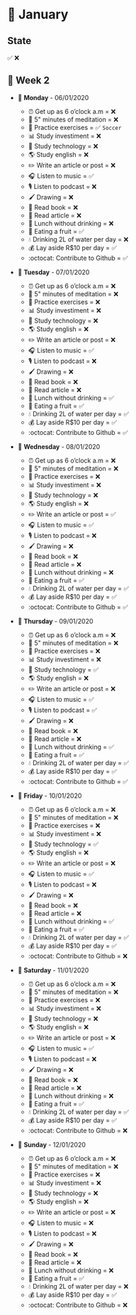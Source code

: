 # 📅 January

## State 
✅ ❌

## 📌 Week 2
  
- 🚩 **Monday** - 06/01/2020
  - ⏰ Get up as 6 o’clock a.m = ❌
  - 🙏 5" minutes of meditation = ❌
  - 💪 Practice exercises = ✅ `Soccer`
  - 📊 Study investiment = ❌
  - 📱 Study technology = ❌
  - 🌎 Study english = ❌
  - ✏️ Write an article or post = ❌
  - 🎧 Listen to music = ✅
  - 🎙 Listen to podcast = ❌
  - 🖌 Drawing = ❌
  - 📕 Read book = ❌
  - 📃 Read article = ❌
  - 🍕 Lunch without drinking = ❌
  - 🍎 Eating a fruit = ✅
  - 💧 Drinking 2L of water per day = ❌
  - 💰 Lay aside R$10 per day = ✅
  - :octocat: Contribute to Github = ✅
  
- 🚩 **Tuesday** - 07/01/2020
  - ⏰ Get up as 6 o’clock a.m = ❌
  - 🙏 5" minutes of meditation = ❌
  - 💪 Practice exercises = ❌
  - 📊 Study investiment = ❌
  - 📱 Study technology = ❌
  - 🌎 Study english = ❌
  - ✏️ Write an article or post = ❌
  - 🎧 Listen to music = ✅
  - 🎙 Listen to podcast = ❌
  - 🖌 Drawing = ❌
  - 📕 Read book = ❌
  - 📃 Read article = ❌
  - 🍕 Lunch without drinking = ✅
  - 🍎 Eating a fruit = ✅
  - 💧 Drinking 2L of water per day = ✅
  - 💰 Lay aside R$10 per day = ✅
  - :octocat: Contribute to Github = ✅
  
- 🚩 **Wednesday** - 08/01/2020
  - ⏰ Get up as 6 o’clock a.m = ❌
  - 🙏 5" minutes of meditation = ❌
  - 💪 Practice exercises = ❌
  - 📊 Study investiment = ❌
  - 📱 Study technology = ❌
  - 🌎 Study english = ❌
  - ✏️ Write an article or post = ✅
  - 🎧 Listen to music = ✅
  - 🎙 Listen to podcast = ❌
  - 🖌 Drawing = ❌
  - 📕 Read book = ❌
  - 📃 Read article = ❌
  - 🍕 Lunch without drinking = ❌
  - 🍎 Eating a fruit = ✅
  - 💧 Drinking 2L of water per day = ✅
  - 💰 Lay aside R$10 per day = ✅
  - :octocat: Contribute to Github = ✅
  
- 🚩 **Thursday** - 09/01/2020
  - ⏰ Get up as 6 o’clock a.m = ❌
  - 🙏 5" minutes of meditation = ❌
  - 💪 Practice exercises = ❌
  - 📊 Study investiment = ❌
  - 📱 Study technology = ✅
  - 🌎 Study english = ❌
  - ✏️ Write an article or post = ❌
  - 🎧 Listen to music = ✅
  - 🎙 Listen to podcast = ✅ 
  - 🖌 Drawing = ❌
  - 📕 Read book = ❌
  - 📃 Read article = ❌
  - 🍕 Lunch without drinking = ✅
  - 🍎 Eating a fruit = ✅
  - 💧 Drinking 2L of water per day = ✅
  - 💰 Lay aside R$10 per day = ✅
  - :octocat: Contribute to Github = ✅
  
- 🚩 **Friday** - 10/01/2020
  - ⏰ Get up as 6 o’clock a.m = ❌
  - 🙏 5" minutes of meditation = ❌
  - 💪 Practice exercises = ❌
  - 📊 Study investiment = ❌
  - 📱 Study technology = ✅
  - 🌎 Study english = ❌
  - ✏️ Write an article or post = ❌
  - 🎧 Listen to music = ✅
  - 🎙 Listen to podcast = ❌ 
  - 🖌 Drawing = ❌
  - 📕 Read book = ❌
  - 📃 Read article = ❌
  - 🍕 Lunch without drinking = ✅
  - 🍎 Eating a fruit = ✅
  - 💧 Drinking 2L of water per day = ✅
  - 💰 Lay aside R$10 per day = ✅
  - :octocat: Contribute to Github = ❌
  
- 🚩 **Saturday** - 11/01/2020
  - ⏰ Get up as 6 o’clock a.m = ❌
  - 🙏 5" minutes of meditation = ❌
  - 💪 Practice exercises = ❌
  - 📊 Study investiment = ❌
  - 📱 Study technology = ❌
  - 🌎 Study english = ❌
  - ✏️ Write an article or post = ❌
  - 🎧 Listen to music = ✅
  - 🎙 Listen to podcast = ❌
  - 🖌 Drawing = ❌
  - 📕 Read book = ❌
  - 📃 Read article = ❌
  - 🍕 Lunch without drinking = ❌
  - 🍎 Eating a fruit = ✅
  - 💧 Drinking 2L of water per day = ✅
  - 💰 Lay aside R$10 per day = ✅
  - :octocat: Contribute to Github = ❌
  
- 🚩 **Sunday** - 12/01/2020
  - ⏰ Get up as 6 o’clock a.m = ❌
  - 🙏 5" minutes of meditation = ❌
  - 💪 Practice exercises = ❌
  - 📊 Study investiment = ❌
  - 📱 Study technology = ❌
  - 🌎 Study english = ❌
  - ✏️ Write an article or post = ❌
  - 🎧 Listen to music = ❌
  - 🎙 Listen to podcast = ❌
  - 🖌 Drawing = ❌
  - 📕 Read book = ❌
  - 📃 Read article = ❌
  - 🍕 Lunch without drinking = ❌
  - 🍎 Eating a fruit = ✅
  - 💧 Drinking 2L of water per day = ❌
  - 💰 Lay aside R$10 per day = ✅
  - :octocat: Contribute to Github = ❌